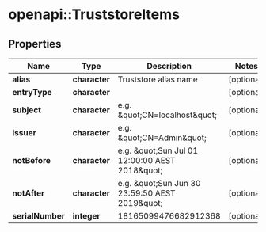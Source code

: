 # openapi::TruststoreItems


## Properties
Name | Type | Description | Notes
------------ | ------------- | ------------- | -------------
**alias** | **character** | Truststore alias name | [optional] 
**entryType** | **character** |  | [optional] 
**subject** | **character** | e.g. \&quot;CN&#x3D;localhost\&quot; | [optional] 
**issuer** | **character** | e.g. \&quot;CN&#x3D;Admin\&quot; | [optional] 
**notBefore** | **character** | e.g. \&quot;Sun Jul 01 12:00:00 AEST 2018\&quot; | [optional] 
**notAfter** | **character** | e.g. \&quot;Sun Jun 30 23:59:50 AEST 2019\&quot; | [optional] 
**serialNumber** | **integer** | 18165099476682912368 | [optional] 


